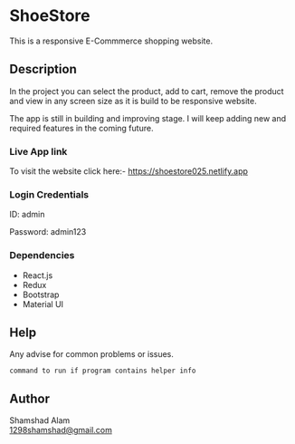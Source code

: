 # ShoeStore

This is a responsive E-Commmerce shopping website.

## Description

In the project you can select the product, add to cart, remove the product and view in any screen size as it is build to be responsive website.

The app is still in building and improving stage. I will keep adding new and required features in the coming future.

### Live App link

To visit the website click here:- https://shoestore025.netlify.app

### Login Credentials
ID: admin

Password: admin123

### Dependencies
  -  React.js
  -  Redux
  -  Bootstrap
  -  Material UI

## Help

Any advise for common problems or issues.
```
command to run if program contains helper info
```

## Author

Shamshad Alam  
1298shamshad@gmail.com

